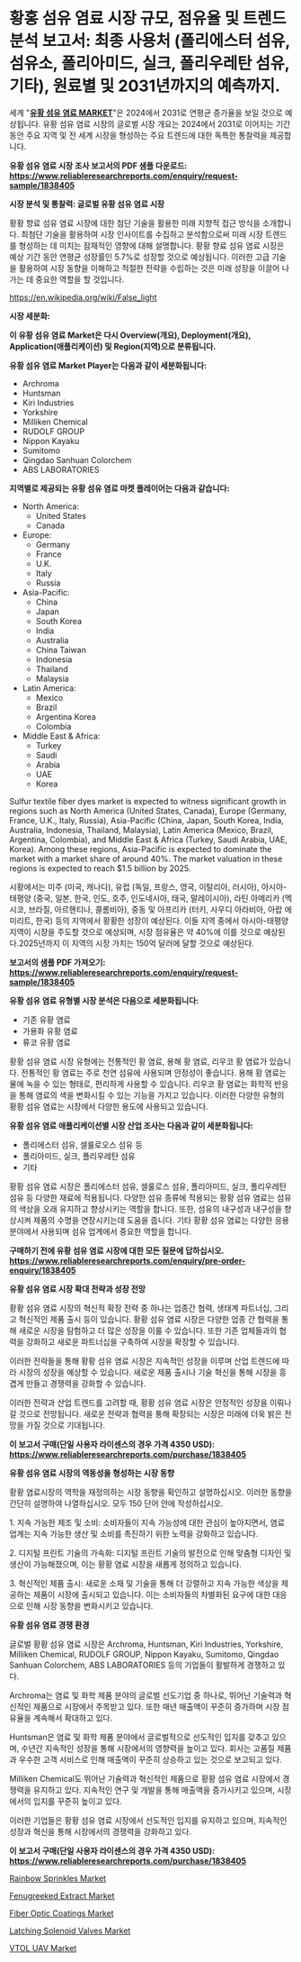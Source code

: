 <p><h1>황홍 섬유 염료 시장 규모, 점유율 및 트렌드 분석 보고서: 최종 사용처 (폴리에스터 섬유, 섬유소, 폴리아미드, 실크, 폴리우레탄 섬유, 기타), 원료별 및 2031년까지의 예측까지.</h1></p><p>세계 "<strong><a href="https://www.reliableresearchreports.com/sulfur-textile-fiber-dyes-r1838405">유황 섬유 염료 MARKET</a></strong>"은 2024에서 2031로 연평균 증가율을 보일 것으로 예상됩니다. 유황 섬유 염료 시장의 글로벌 시장 개요는 2024에서 2031로 이어지는 기간 동안 주요 지역 및 전 세계 시장을 형성하는 주요 트렌드에 대한 독특한 통찰력을 제공합니다.</p>
<p><strong>유황 섬유 염료 시장 조사 보고서의 PDF 샘플 다운로드: <a href="https://www.reliableresearchreports.com/enquiry/request-sample/1838405">https://www.reliableresearchreports.com/enquiry/request-sample/1838405</a></strong></p>
<p><strong>시장 분석 및 통찰력: 글로벌 유황 섬유 염료 시장</strong></p>
<p><p>황황 향료 섬유 염료 시장에 대한 첨단 기술을 활용한 미래 지향적 접근 방식을 소개합니다. 최첨단 기술을 활용하여 시장 인사이트를 수집하고 분석함으로써 미래 시장 트렌드를 형성하는 데 미치는 잠재적인 영향에 대해 설명합니다. 황황 향료 섬유 염료 시장은 예상 기간 동안 연평균 성장률인 5.7%로 성장할 것으로 예상됩니다. 이러한 고급 기술을 활용하여 시장 동향을 이해하고 적절한 전략을 수립하는 것은 미래 성장을 이끌어 나가는 데 중요한 역할을 할 것입니다.</p></p>
<p><a href="%7CAUTHORITHY_DOMAIN_URL%7C">https://en.wikipedia.org/wiki/False_light</a></p>
<p><strong>시장 세분화:</strong></p>
<p><strong>이 유황 섬유 염료 Market은 다시 Overview(개요), Deployment(개요), Application(애플리케이션) 및 Region(지역)으로 분류됩니다.</strong></p>
<p><strong>유황 섬유 염료 Market Player는 다음과 같이 세분화됩니다:</strong></p>
<p><ul><li>Archroma</li><li>Huntsman</li><li>Kiri Industries</li><li>Yorkshire</li><li>Milliken Chemical</li><li>RUDOLF GROUP</li><li>Nippon Kayaku</li><li>Sumitomo</li><li>Qingdao Sanhuan Colorchem</li><li>ABS LABORATORIES</li></ul></p>
<p><strong>지역별로 제공되는 유황 섬유 염료 마켓 플레이어는 다음과 같습니다:</strong></p>
<p><ul>
    <li>
        North America:
        <ul>
            <li>United States</li>
            <li>Canada</li>
        </ul>
    </li>
    <li>
        Europe:
        <ul>
            <li>Germany</li>
            <li>France</li>
            <li>U.K.</li>
            <li>Italy</li>
            <li>Russia</li>
        </ul>
    </li>
    <li>
        Asia-Pacific:
        <ul>
            <li>China</li>
            <li>Japan</li>
            <li>South Korea</li>
            <li>India</li>
            <li>Australia</li>
            <li>China Taiwan</li>
            <li>Indonesia</li>
            <li>Thailand</li>
            <li>Malaysia</li>
        </ul>
    </li>
    <li>
        Latin America:
        <ul>
            <li>Mexico</li>
            <li>Brazil</li>
            <li>Argentina Korea</li>
            <li>Colombia</li>
        </ul>
    </li>
    <li>
        Middle East & Africa:
        <ul>
            <li>Turkey</li>
            <li>Saudi</li>
            <li>Arabia</li>
            <li>UAE</li>
            <li>Korea</li>
        </ul>
    </li>
    </ul></p>
<p><p>Sulfur textile fiber dyes market is expected to witness significant growth in regions such as North America (United States, Canada), Europe (Germany, France, U.K., Italy, Russia), Asia-Pacific (China, Japan, South Korea, India, Australia, Indonesia, Thailand, Malaysia), Latin America (Mexico, Brazil, Argentina, Colombia), and Middle East & Africa (Turkey, Saudi Arabia, UAE, Korea). Among these regions, Asia-Pacific is expected to dominate the market with a market share of around 40%. The market valuation in these regions is expected to reach $1.5 billion by 2025. </p><p>시황에서는 미주 (미국, 캐나다), 유럽 (독일, 프랑스, 영국, 이탈리아, 러시아), 아시아-태평양 (중국, 일본, 한국, 인도, 호주, 인도네시아, 태국, 말레이시아), 라틴 아메리카 (멕시코, 브라질, 아르헨티나, 콜롬비아), 중동 및 아프리카 (터키, 사우디 아라비아, 아랍 에미리트, 한국) 등의 지역에서 황황한 성장이 예상된다. 이들 지역 중에서 아시아-태평양 지역이 시장을 주도할 것으로 예상되며, 시장 점유율은 약 40%에 이를 것으로 예상된다.2025년까지 이 지역의 시장 가치는 150억 달러에 달할 것으로 예상된다.</p></p>
<p><strong>보고서의 샘플 PDF 가져오기: <a href="https://www.reliableresearchreports.com/enquiry/request-sample/1838405">https://www.reliableresearchreports.com/enquiry/request-sample/1838405</a></strong></p>
<p><strong>유황 섬유 염료 유형별 시장 분석은 다음으로 세분화됩니다:</strong></p>
<p><ul><li>기존 유황 염료</li><li>가용화 유황 염료</li><li>류코 유황 염료</li></ul></p>
<p><p>황황 섬유 염료 시장 유형에는 전통적인 황 염료, 용해 황 염료, 리우코 황 염료가 있습니다. 전통적인 황 염료는 주로 천연 섬유에 사용되며 안정성이 좋습니다. 용해 황 염료는 물에 녹을 수 있는 형태로, 편리하게 사용할 수 있습니다. 리우코 황 염료는 화학적 반응을 통해 염료의 색을 변화시킬 수 있는 기능을 가지고 있습니다. 이러한 다양한 유형의 황황 섬유 염료는 시장에서 다양한 용도에 사용되고 있습니다.</p></p>
<p><strong>유황 섬유 염료 애플리케이션별 시장 산업 조사는 다음과 같이 세분화됩니다:</strong></p>
<p><ul><li>폴리에스터 섬유, 셀룰로오스 섬유 등</li><li>폴리아미드, 실크, 폴리우레탄 섬유</li><li>기타</li></ul></p>
<p><p>황황 섬유 염료 시장은 폴리에스터 섬유, 셀룰로스 섬유, 폴리아미드, 실크, 폴리우레탄 섬유 등 다양한 재료에 적용됩니다. 다양한 섬유 종류에 적용되는 황황 섬유 염료는 섬유의 색상을 오래 유지하고 향상시키는 역할을 합니다. 또한, 섬유의 내구성과 내구성을 향상시켜 제품의 수명을 연장시키는데 도움을 줍니다. 기타 황황 섬유 염료는 다양한 응용 분야에서 사용되며 섬유 업계에서 중요한 역할을 합니다.</p></p>
<p><strong>구매하기 전에 유황 섬유 염료 시장에 대한 모든 질문에 답하십시오. <a href="https://www.reliableresearchreports.com/enquiry/pre-order-enquiry/1838405">https://www.reliableresearchreports.com/enquiry/pre-order-enquiry/1838405</a></strong></p>
<p><strong>유황 섬유 염료 시장 확대 전략과 성장 전망</strong></p>
<p><p>황황 섬유 염료 시장의 혁신적 확장 전략 중 하나는 업종간 협력, 생태계 파트너십, 그리고 혁신적인 제품 출시 등이 있습니다. 황황 섬유 염료 시장은 다양한 업종 간 협력을 통해 새로운 시장을 탐험하고 더 많은 성장을 이룰 수 있습니다. 또한 기존 업체들과의 협력을 강화하고 새로운 파트너십을 구축하여 시장을 확장할 수 있습니다.</p><p>이러한 전략들을 통해 황황 섬유 염료 시장은 지속적인 성장을 이루며 산업 트렌드에 따라 시장의 성장을 예상할 수 있습니다. 새로운 제품 출시나 기술 혁신을 통해 시장을 흥겹게 만들고 경쟁력을 강화할 수 있습니다.</p><p>이러한 전략과 산업 트렌드를 고려할 때, 황황 섬유 염료 시장은 안정적인 성장을 이뤄나갈 것으로 전망됩니다. 새로운 전략과 협력을 통해 확장되는 시장은 미래에 더욱 밝은 전망을 가질 것으로 기대됩니다.</p></p>
<p><strong>이 보고서 구매(단일 사용자 라이센스의 경우 가격 4350 USD): <a href="https://www.reliableresearchreports.com/purchase/1838405">https://www.reliableresearchreports.com/purchase/1838405</a></strong></p>
<p><strong>유황 섬유 염료 시장의 역동성을 형성하는 시장 동향</strong></p>
<p><p>황황 염료시장의 역학을 재정의하는 시장 동향을 확인하고 설명하십시오. 이러한 동향을 간단히 설명하여 나열하십시오. 모두 150 단어 안에 작성하십시오.</p><p>1. 지속 가능한 제조 및 소비: 소비자들이 지속 가능성에 대한 관심이 높아지면서, 염료 업계는 지속 가능한 생산 및 소비를 촉진하기 위한 노력을 강화하고 있습니다.</p><p>2. 디지털 프린트 기술의 가속화: 디지털 프린트 기술의 발전으로 인해 맞춤형 디자인 및 생산이 가능해졌으며, 이는 황황 염료 시장을 새롭게 정의하고 있습니다.</p><p>3. 혁신적인 제품 출시: 새로운 소재 및 기술을 통해 더 강렬하고 지속 가능한 색상을 제공하는 제품이 시장에 출시되고 있습니다. 이는 소비자들의 차별화된 요구에 대한 대응으로 인해 시장 동향을 변화시키고 있습니다.</p></p>
<p><strong>유황 섬유 염료 경쟁 환경</strong></p>
<p><p>글로벌 황황 섬유 염료 시장은 Archroma, Huntsman, Kiri Industries, Yorkshire, Milliken Chemical, RUDOLF GROUP, Nippon Kayaku, Sumitomo, Qingdao Sanhuan Colorchem, ABS LABORATORIES 등의 기업들이 활발하게 경쟁하고 있다. </p><p>Archroma는 염료 및 화학 제품 분야의 글로벌 선도기업 중 하나로, 뛰어난 기술력과 혁신적인 제품으로 시장에서 주목받고 있다. 또한 매년 매출액이 꾸준히 증가하며 시장 점유율을 계속해서 확대하고 있다. </p><p>Huntsman은 염료 및 화학 제품 분야에서 글로벌적으로 선도적인 입지를 갖추고 있으며, 수년간 지속적인 성장을 통해 시장에서의 영향력을 높이고 있다. 회사는 고품질 제품과 우수한 고객 서비스로 인해 매출액이 꾸준히 상승하고 있는 것으로 보고되고 있다.</p><p>Milliken Chemical도 뛰어난 기술력과 혁신적인 제품으로 황황 섬유 염료 시장에서 경쟁력을 유지하고 있다. 지속적인 연구 및 개발을 통해 매출액을 증가시키고 있으며, 시장에서의 입지를 꾸준히 높이고 있다. </p><p>이러한 기업들은 황황 섬유 염료 시장에서 선도적인 입지를 유지하고 있으며, 지속적인 성장과 혁신을 통해 시장에서의 경쟁력을 강화하고 있다.</p></p>
<p><strong>이 보고서 구매(단일 사용자 라이센스의 경우 가격 4350 USD): <a href="https://www.reliableresearchreports.com/purchase/1838405">https://www.reliableresearchreports.com/purchase/1838405</a></strong></p>
<p><p><a href="https://github.com/hlspriggs/Market-Research-Report-List-1/blob/main/rainbow-sprinkles-market.md">Rainbow Sprinkles Market</a></p><p><a href="https://issuu.com/reportprime-2/docs/fenugreeked-extract-market-size-203_b927bda18643e1">Fenugreeked Extract Market</a></p><p><a href="https://issuu.com/reportprime-2/docs/fiber-optic-coatings-market-size-20_5314777dc2403e">Fiber Optic Coatings Market</a></p><p><a href="https://www.linkedin.com/pulse/insights-latching-solenoid-valves-market-share-competitive-naxff?trackingId=%2FMFIxIkcRM67oeSXmz7T0w%3D%3D">Latching Solenoid Valves Market</a></p><p><a href="https://www.linkedin.com/pulse/emerging-trends-vtol-uav-market-global-outlook-future-prospects-obife?trackingId=PBOXuIsbQHyE2SQtKZX5Kw%3D%3D">VTOL UAV Market</a></p></p>